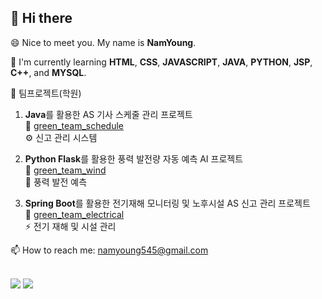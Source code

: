 ## 👋 Hi there
😄 Nice to meet you. My name is **NamYoung**.

🌱 I'm currently learning **HTML**, **CSS**, **JAVASCRIPT**, **JAVA**, **PYTHON**, **JSP**, **C++**, and **MYSQL**.

👯 팀프로젝트(학원)
1. **Java**를 활용한 AS 기사 스케줄 관리 프로젝트  
   🔗 [green_team_schedule](https://github.com/namyoung545/green_team_schedule)  
   ⚙️ 신고 관리 시스템

2. **Python Flask**를 활용한 풍력 발전량 자동 예측 AI 프로젝트  
   🔗 [green_team_wind](https://github.com/namyoung545/green_team_wind)  
   💨 풍력 발전 예측

3. **Spring Boot**를 활용한 전기재해 모니터링 및 노후시설 AS 신고 관리 프로젝트  
   🔗 [green_team_electrical](https://github.com/namyoung545/green_team_electrical)  
   ⚡ 전기 재해 및 시설 관리

📫 How to reach me: namyoung545@gmail.com
<br><br>

<div align="left">
  <img src="https://github-readme-stats.vercel.app/api/top-langs/?username=namyoung545&theme=default" />
  <img src="https://github-readme-stats.vercel.app/api?username=namyoung545&show_icons=true&theme=default" />
</div>


<!--
**namyoung545/namyoung545** is a ✨ _special_ ✨ repository because its `README.md` (this file) appears on your GitHub profile.

Here are some ideas to get you started:

- 🔭 I’m currently working on ...
- 🌱 I’m currently learning ...
- 👯 I’m looking to collaborate on ...
- 🤔 I’m looking for help with ...
- 💬 Ask me about ...
- 📫 How to reach me: ...
- 😄 Pronouns: ...
- ⚡ Fun fact: ...
-->
